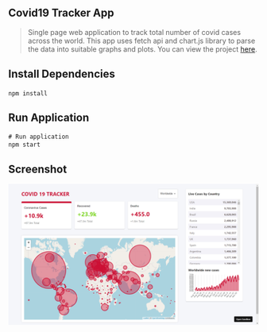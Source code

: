 ## Covid19 Tracker App
>Single page web application to track total number of covid cases across the world. This app uses fetch api and chart.js library to parse the data into suitable graphs and plots. You can view the project <a href="https://x8ly4.csb.app/">here</a>.

## Install Dependencies
```
npm install
```

## Run Application
```
# Run application
npm start
```

## Screenshot
![](Screenshot.png)
